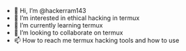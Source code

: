 - 👋 Hi, I’m @hackerram143
- 👀 I’m interested in ethical hacking in termux 
- 🌱 I’m currently learning termux 
- 💞️ I’m looking to collaborate on termux
- 📫 How to reach me termux hacking tools and how to use

<!---
hackerram143/hackerram143 is a ✨ special ✨ repository because its `README.md` (this file) appears on your GitHub profile.
You can click the Preview link to take a look at your changes.
--->
